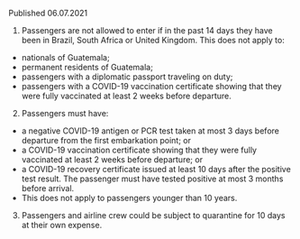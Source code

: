 Published 06.07.2021
1. Passengers are not allowed to enter if in the past 14 days they have been in Brazil, South Africa or United Kingdom.
This does not apply to:
- nationals of Guatemala;
- permanent residents of Guatemala;
- passengers with a diplomatic passport traveling on duty;
- passengers with a COVID-19 vaccination certificate showing that they were fully vaccinated at least 2 weeks before departure.
2. Passengers must have:
- a negative COVID-19 antigen or PCR test taken at most 3 days before departure from the first embarkation point; or
- a COVID-19 vaccination certificate showing that they were fully vaccinated at least 2 weeks before departure; or
- a COVID-19 recovery certificate issued at least 10 days after the positive test result. The passenger must have tested positive at most 3 months before arrival.
- This does not apply to passengers younger than 10 years.
3. Passengers and airline crew could be subject to quarantine for 10 days at their own expense.

